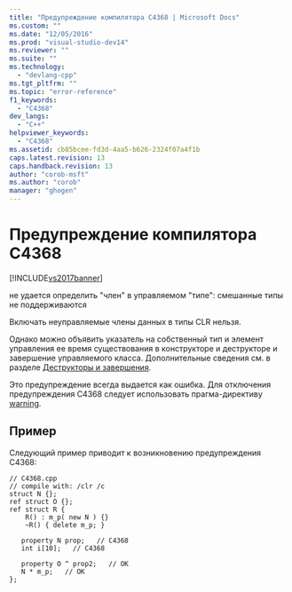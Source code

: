 ```yaml
---
title: "Предупреждение компилятора C4368 | Microsoft Docs"
ms.custom: ""
ms.date: "12/05/2016"
ms.prod: "visual-studio-dev14"
ms.reviewer: ""
ms.suite: ""
ms.technology: 
  - "devlang-cpp"
ms.tgt_pltfrm: ""
ms.topic: "error-reference"
f1_keywords: 
  - "C4368"
dev_langs: 
  - "C++"
helpviewer_keywords: 
  - "C4368"
ms.assetid: cb85bcee-fd3d-4aa5-b626-2324f07a4f1b
caps.latest.revision: 13
caps.handback.revision: 13
author: "corob-msft"
ms.author: "corob"
manager: "ghogen"
---
```

# Предупреждение компилятора C4368
[!INCLUDE[vs2017banner](../../assembler/inline/includes/vs2017banner.md)]

не удается определить "член" в управляемом "типе": смешанные типы не поддерживаются  
  
 Включать неуправляемые члены данных в типы CLR нельзя.  
  
 Однако можно объявить указатель на собственный тип и элемент управления ее время существования в конструкторе и деструкторе и завершение управляемого класса.  Дополнительные сведения см. в разделе [Деструкторы и завершения](../../dotnet/how-to-define-and-consume-classes-and-structs-cpp-cli.md#BKMK_Destructors_and_finalizers).  
  
 Это предупреждение всегда выдается как ошибка.  Для отключения предупреждения C4368 следует использовать прагма\-директиву [warning](../../preprocessor/warning.md).  
  
## Пример  
 Следующий пример приводит к возникновению предупреждения C4368:  
  
```  
// C4368.cpp  
// compile with: /clr /c  
struct N {};  
ref struct O {};  
ref struct R {  
    R() : m_p( new N ) {}  
    ~R() { delete m_p; }  
  
   property N prop;   // C4368  
   int i[10];   // C4368  
  
   property O ^ prop2;   // OK  
   N * m_p;   // OK  
};  
```